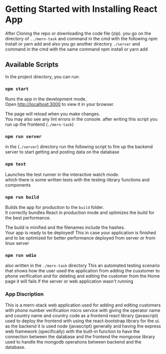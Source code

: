 # Getting Started with Installing React App

After Cloning the repo or downloading the code file (zip).
you go on the directory of `../mern-task`
and command in the cmd with the following npm install or yarn add
and also you go another directory `./server`
and command in the cmd with the same command npm install or yarn add

## Available Scripts

In the project directory, you can run:

### `npm start`

Runs the app in the development mode.\
Open [http://localhost:3000](http://localhost:3000) to view it in your browser.

The page will reload when you make changes.\
You may also see any lint errors in the console.
after writing this script you run up the frontend (`./mern-task`)

### `npm run server`

in the (`./server`) directory run the following script to fire up the backend server to start getting and posting data on the database

### `npm test`

Launches the test runner in the interactive watch mode.\
which there is some written tests with the testing-library functions and components

### `npm run build`

Builds the app for production to the `build` folder.\
It correctly bundles React in production mode and optimizes the build for the best performance.

The build is minified and the filenames include the hashes.\
Your app is ready to be deployed!
This in case your application is finished and to be optimized for better performance deployed from server or from linux server

### `npm run wdio`

also written in the `./mern-task` directory
This an automated testing scenario that shows how the user used the application from adding the cusstomer to phone verification and for deleting and editing the customer from the Home page
it will fails if the server or web application wasn't running

### App Discription

This is a mern-stack web application used for adding and editing customers with phone number verification micro service with giving the operator name and country name and country code
as a frontend react library (javascript) used to deploy the frontend with using the react-bootstrap library for the ui.
as the backend it is used node (javascript) generally and having the express web framework (specifically) with the built-in function to have the connection between the database and the frontend
the mongoose library used to handle the mongodb operations between backend and the database.
